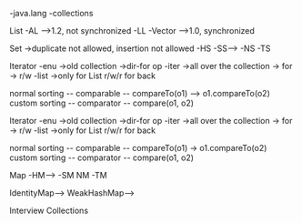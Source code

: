 -java.lang
-collections

List
-AL -->1.2, not synchronized
-LL
-Vector -->1.0, synchronized

Set
->duplicate not allowed, insertion not allowed
-HS
-SS-->
-NS
-TS

Iterator
-enu ->old collection ->dir-for op
-iter ->all over the collection -> for -> r/w
-list ->only for List r/w/r for back

normal sorting -- comparable -- compareTo(o1) --> o1.compareTo(o2)
custom sorting -- comparator -- compare(o1, o2)






Iterator
-enu ->old collection ->dir-for op
-iter ->all over the collection -> for -> r/w
-list ->only for List r/w/r for back

normal sorting -- comparable -- compareTo(o1) -> o1.compareTo(o2)
custom sorting -- comparator -- compare(o1, o2)

Map
-HM-->
-SM
NM
-TM

IdentityMap-->
WeakHashMap-->

Interview Collections
